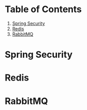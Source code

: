 
# Table of Contents

1.  [Spring Security](#org95c5b2c)
2.  [Redis](#org80ea890)
3.  [RabbitMQ](#org855d713)


<a id="org95c5b2c"></a>

# Spring Security


<a id="org80ea890"></a>

# Redis


<a id="org855d713"></a>

# RabbitMQ

